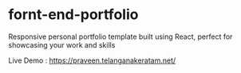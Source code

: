 # fornt-end-portfolio
Responsive personal portfolio template built using React, perfect for showcasing your work and skills

Live Demo : https://praveen.telanganakeratam.net/
